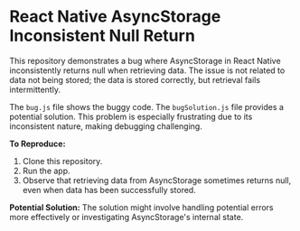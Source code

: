 # React Native AsyncStorage Inconsistent Null Return

This repository demonstrates a bug where AsyncStorage in React Native inconsistently returns null when retrieving data.  The issue is not related to data not being stored; the data is stored correctly, but retrieval fails intermittently.

The `bug.js` file shows the buggy code.  The `bugSolution.js` file provides a potential solution.  This problem is especially frustrating due to its inconsistent nature, making debugging challenging.

**To Reproduce:**
1. Clone this repository.
2. Run the app.
3. Observe that retrieving data from AsyncStorage sometimes returns null, even when data has been successfully stored.

**Potential Solution:** The solution might involve handling potential errors more effectively or investigating AsyncStorage's internal state.